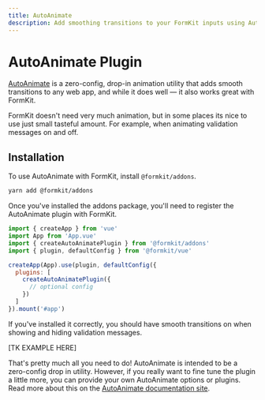 ```yaml
---
title: AutoAnimate
description: Add smoothing transitions to your FormKit inputs using AutoAnimate.
---
```


# AutoAnimate Plugin

[AutoAnimate](https://auto-animate.formkit.com/) is a zero-config, drop-in animation utility that adds smooth transitions to any web app, and while it does well — it also works great with FormKit.

FormKit doesn't need very much animation, but in some places its nice to use just small tasteful amount. For example, when animating validation messages on and off.

## Installation

To use AutoAnimate with FormKit, install `@formkit/addons`.

```bash
yarn add @formkit/addons
```

Once you've installed the addons package, you'll need to register the AutoAnimate plugin with FormKit.

```js
import { createApp } from 'vue'
import App from 'App.vue'
import { createAutoAnimatePlugin } from '@formkit/addons'
import { plugin, defaultConfig } from '@formkit/vue'

createApp(App).use(plugin, defaultConfig({
  plugins: [
    createAutoAnimatePlugin({
      // optional config
    })
  ]
}).mount('#app')
```

If you've installed it correctly, you should have smooth transitions on when showing and hiding validation messages.

[TK EXAMPLE HERE]

That's pretty much all you need to do! AutoAnimate is intended to be a zero-config drop in utility. However, if you really want to fine tune the plugin a little more, you can provide your own AutoAnimate options or plugins. Read more about this on the [AutoAnimate documentation site](https://auto-animate.formkit.com/#usage).
